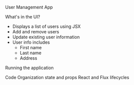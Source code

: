 
User Management App

What's in the UI?
- Displays a list of users using JSX
- Add and remove users
- Update existing user information
- User info includes
    - First name
    - Last name
    - Address

Running the application


Code Organization
state and props
React and Flux lifecycles

